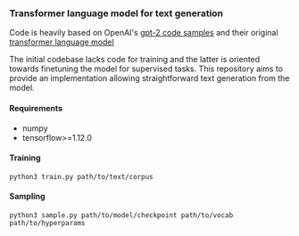 ### Transformer language model for text generation

Code is heavily based on OpenAI's [gpt-2 code samples](https://github.com/openai/gpt-2) and their original [transformer language model](https://github.com/openai/finetune-transformer-lm)

The initial codebase lacks code for training and the latter is oriented towards finetuning the model for supervised tasks. This repository aims to provide an implementation allowing straightforward text generation from the model.

#### Requirements
- numpy
- tensorflow>=1.12.0

#### Training
```
python3 train.py path/to/text/corpus
```

#### Sampling
```
python3 sample.py path/to/model/checkpoint path/to/vocab path/to/hyperparams
```
